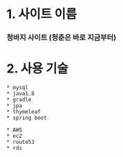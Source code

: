 # 1. 사이트 이름 
### 청바지 사이트 (청춘은 바로 지금부터)

# 2. 사용 기술
```
* mysql
* java1.8
* gradle
* jpa
* thymeleaf
* spring boot

* AWS
* ec2
* route53
* rds

```
